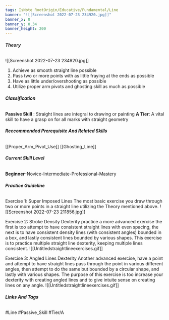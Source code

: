 ```yaml
---
tags: IsNote RootOrigin/Educative/Fundamental/Line
banner: "![[Screenshot 2022-07-23 234920.jpg]]"
banner_x: 0
banner_y: 0.34
banner_height: 200
---
```


###### **_Theory_**
![[Screenshot 2022-07-23 234920.jpg]]
1. Achieve as smooth straight line possible
2. Pass two or more points with as little fraying at the ends as possible
3. Have as little under/overshooting as possible
4. Utilize proper arm pivots and ghosting skill as much as possible

###### **_Classification_**
**Passive Skill** : Straight lines are integral to drawing or painting
**A Tier**: A vital skill to have a grasp on for all marks with straight geometry 

###### **_Reccommended Prerequisite And Related Skills_**
[[Proper_Arm_Pivot_Use]]
[[Ghosting_Line]]

###### **_Current Skill Level_**
**Beginner**-Novice-Intermediate-Professional-Mastery

###### **_Practice Guideline_**
Exercise 1: Super Imposed Lines
The most basic exercise you draw through two or more points in a straight line utilizing the Theory mentioned above.
![[Screenshot 2022-07-23 211856.jpg]]

Exercise 2: Stroke Density Dexterity practice
a more advanced exercise the first is too attempt to have consistent straight lines with even spacing, the next is to have consistent density lines (with consistent angles) bounded in a box, and lastly consistent lines bounded by various shapes. This exercise is to practice multiple straight line dexterity, keeping multiple lines consistent.
![[Untitledstraightlineexercises.gif]]

Exercise 3: Angled Lines Dexterity
Another advanced exercise, have a point and attempt to have straight lines pass through the point in various different angles, then attempt to do the same but bounded by a circular shape, and lastly with various shapes. The purpose of this exercise is too increase your dexterity with creating angled lines and to give intuite sense on creating lines on any angle.
![[Untitledstraightlineexercises.gif]]

###### **_Links And Tags_**
#Line #Passive_Skill #Tier/A
